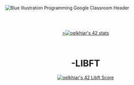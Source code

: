 
![Blue Illustration Programming  Google Classroom Header](https://user-images.githubusercontent.com/104714064/196247688-8d794698-6be2-47e8-a3e3-64b4d0f2f4fe.jpeg)

<br/>

<div align="center">
<br/>


<a href="https://github.com/elkhiarii">><img src="https://badge42.vercel.app/api/v2/clari1mve00690fmnkj0hapk2/stats?cursusId=21&coalitionId=74" alt="oelkhiar's 42 stats" /></a> 

<br/>
<h1>-LIBFT</h1><a href="https://github.com/elkhiarii"><img src="https://badge42.vercel.app/api/v2/clari1mve00690fmnkj0hapk2/project/2825946" alt="oelkhiar's 42 Libft Score" /></a>



</div>

